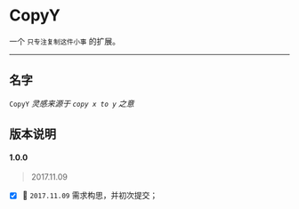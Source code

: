 CopyY
===
一个 `只专注复制这件小事` 的扩展。

***

名字
---
`CopyY` _灵感来源于 `copy x to y` 之意_

版本说明
---

#### 1.0.0

> 2017.11.09

- [x] :tada: `2017.11.09` 需求构思，并初次提交；
